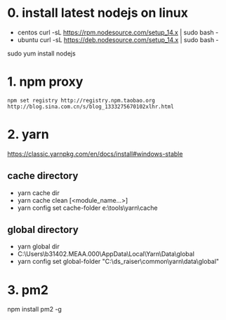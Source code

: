 # 0. install latest nodejs on linux
- centos 
curl -sL https://rpm.nodesource.com/setup_14.x | sudo bash -
- ubuntu
curl -sL https://deb.nodesource.com/setup_14.x | sudo bash -

sudo yum install nodejs
# 1. npm proxy
```
npm set registry http://registry.npm.taobao.org
http://blog.sina.com.cn/s/blog_1333275670102xlhr.html
```
# 2. yarn
https://classic.yarnpkg.com/en/docs/install#windows-stable
## cache directory
- yarn cache dir
- yarn cache clean [<module_name...>]
- yarn config set cache-folder e:\tools\yarn\cache
## global directory
- yarn global dir
- C:\Users\b31402.MEAA.000\AppData\Local\Yarn\Data\global
- yarn config set global-folder "C:\ds_raiser\common\yarn\data\global"
# 3. pm2
npm install pm2 -g
